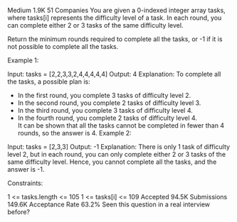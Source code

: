 Medium
1.9K
51
Companies
You are given a 0-indexed integer array tasks, where tasks[i] represents the difficulty level of a task. In each round, you can complete either 2 or 3 tasks of the same difficulty level.

Return the minimum rounds required to complete all the tasks, or -1 if it is not possible to complete all the tasks.

Example 1:

Input: tasks = [2,2,3,3,2,4,4,4,4,4]
Output: 4
Explanation: To complete all the tasks, a possible plan is:

- In the first round, you complete 3 tasks of difficulty level 2.
- In the second round, you complete 2 tasks of difficulty level 3.
- In the third round, you complete 3 tasks of difficulty level 4.
- In the fourth round, you complete 2 tasks of difficulty level 4.  
  It can be shown that all the tasks cannot be completed in fewer than 4 rounds, so the answer is 4.
  Example 2:

Input: tasks = [2,3,3]
Output: -1
Explanation: There is only 1 task of difficulty level 2, but in each round, you can only complete either 2 or 3 tasks of the same difficulty level. Hence, you cannot complete all the tasks, and the answer is -1.

Constraints:

1 <= tasks.length <= 105
1 <= tasks[i] <= 109
Accepted
94.5K
Submissions
149.6K
Acceptance Rate
63.2%
Seen this question in a real interview before?
